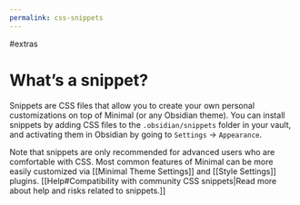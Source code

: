 ```yaml
---
permalink: css-snippets
---
```

#extras

# What’s a snippet?

Snippets are CSS files that allow you to create your own personal customizations on top of Minimal (or any Obsidian theme). You can install snippets by adding CSS files to the `.obsidian/snippets` folder in your vault, and activating them in Obsidian by going to `Settings` → `Appearance`. 

Note that snippets are only recommended for advanced users who are comfortable with CSS. Most common features of Minimal can be more easily customized via [[Minimal Theme Settings]] and [[Style Settings]] plugins. [[Help#Compatibility with community CSS snippets|Read more about help and risks related to snippets.]]
